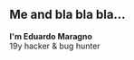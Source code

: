 <p>
<blockquote class="imgur-embed-pub" lang="en" data-id="a/ZqmEnq7" data-context="false" ><a href="//imgur.com/a/ZqmEnq7"></a></blockquote><script src="//s.imgur.com/min/embed.js" charset="utf-8"></script>
</p>

## Me and bla bla bla...

**I'm Eduardo Maragno**  
19y hacker & bug hunter  
